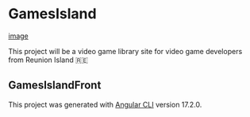 # GamesIsland
[image](assets/GamesIsland-Logo.png)

This project will be a video game library site for video game developers from Reunion Island 🇷🇪


## GamesIslandFront

This project was generated with [Angular CLI](https://github.com/angular/angular-cli) version 17.2.0.

